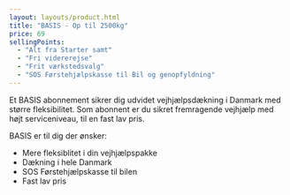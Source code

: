 ```yaml
---
layout: layouts/product.html
title: "BASIS - Op til 2500kg"
price: 69
sellingPoints: 
  - "Alt fra Starter samt"
  - "Fri vidererejse"
  - "Frit værkstedsvalg"
  - "SOS Førstehjælpskasse til Bil og genopfyldning"
---
```


Et BASIS abonnement sikrer dig udvidet vejhjælpsdækning i Danmark med større fleksibilitet. Som abonnent er du sikret fremragende vejhjælp med højt serviceniveau, til en fast lav pris.

BASIS er til dig der ønsker:
- Mere fleksiblitet i din vejhjælpspakke
- Dækning i hele Danmark
- SOS Førstehjælpskasse til bilen
- Fast lav pris